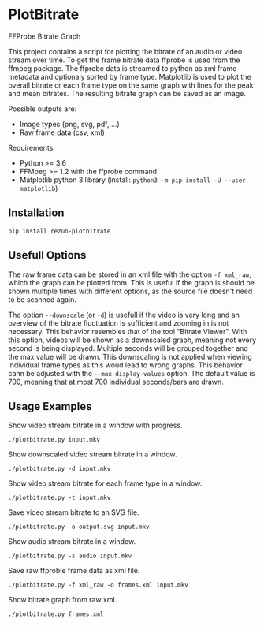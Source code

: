 PlotBitrate
===========

FFProbe Bitrate Graph

This project contains a script for plotting the bitrate of an audio or video
stream over time. To get the frame bitrate data ffprobe is used from the
ffmpeg package. The ffprobe data is streamed to python as xml frame metadata
and optionaly sorted by frame type. Matplotlib is used to plot the overall bitrate
or each frame type on the same graph with lines for the peak and mean bitrates. 
The resulting bitrate graph can be saved as an image.

Possible outputs are:
* Image types (png, svg, pdf, ...)
* Raw frame data (csv, xml)

Requirements:

* Python >= 3.6
* FFMpeg >= 1.2 with the ffprobe command
* Matplotlib python 3 library (install: `python3 -m pip install -U --user matplotlib`)

Installation
------------
`pip install rezun-plotbitrate`


Usefull Options
------------

The raw frame data can be stored in an xml file with the option `-f xml_raw`,
which the graph can be plotted from.
This is useful if the graph is should be shown multiple times with different options,
as the source file doesn't need to be scanned again.

The option `--downscale` (or `-d`) is usefull if the video is very long and an overview
of the bitrate fluctuation is sufficient and zooming in is not necessary.
This behavior resembles that of the tool "Bitrate Viewer".
With this option, videos will be shown as a downscaled graph, meaning not every second is being displayed.
Multiple seconds will be grouped together and the max value will be drawn.
This downscaling is not applied when viewing individual frame types as this woud lead to wrong graphs.
This behavior cann be adjusted with the `--max-display-values` option.
The default value is 700, meaning that at most 700 individual seconds/bars are drawn.


Usage Examples
------------

Show video stream bitrate in a window with progress.

```
./plotbitrate.py input.mkv
```

Show downscaled video stream bitrate in a window.

```
./plotbitrate.py -d input.mkv
```

Show video stream bitrate for each frame type in a window.

```
./plotbitrate.py -t input.mkv
```

Save video stream bitrate to an SVG file.

```
./plotbitrate.py -o output.svg input.mkv
```

Show audio stream bitrate in a window.

```
./plotbitrate.py -s audio input.mkv
```

Save raw ffproble frame data as xml file.

```
./plotbitrate.py -f xml_raw -o frames.xml input.mkv
```

Show bitrate graph from raw xml.

```
./plotbitrate.py frames.xml
```